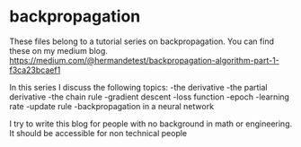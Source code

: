 # backpropagation
These files belong to a tutorial series on backpropagation. You can find these on my medium blog. 
https://medium.com/@hermandetest/backpropagation-algorithm-part-1-f3ca23bcaef1

In this series I discuss the following topics:
-the derivative
-the partial derivative
-the chain rule
-gradient descent
-loss function
-epoch
-learning rate
-update rule
-backpropagation in a neural network

I try to write this blog for people with no background in math or engineering. It should be accessible for non technical people
